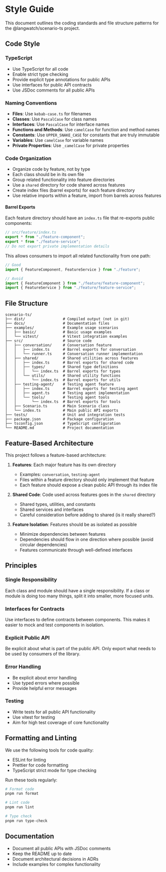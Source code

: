 # Style Guide

This document outlines the coding standards and file structure patterns for the @langwatch/scenario-ts project.

## Code Style

### TypeScript

- Use TypeScript for all code
- Enable strict type checking
- Provide explicit type annotations for public APIs
- Use interfaces for public API contracts
- Use JSDoc comments for all public APIs

### Naming Conventions

- **Files**: Use `kebab-case.ts` for filenames
- **Classes**: Use `PascalCase` for class names
- **Interfaces**: Use `PascalCase` for interface names
- **Functions and Methods**: Use `camelCase` for function and method names
- **Constants**: Use `UPPER_SNAKE_CASE` for constants that are truly immutable
- **Variables**: Use `camelCase` for variable names
- **Private Properties**: Use `_camelCase` for private properties

### Code Organization

- Organize code by feature, not by type
- Each class should be in its own file
- Group related functionality into feature directories
- Use a `shared` directory for code shared across features
- Create index files (barrel exports) for each feature directory
- Use relative imports within a feature, import from barrels across features

#### Barrel Exports

Each feature directory should have an `index.ts` file that re-exports public components:

```typescript
// src/feature/index.ts
export * from "./feature-component";
export * from "./feature-service";
// Do not export private implementation details
```

This allows consumers to import all related functionality from one path:

```typescript
// Good
import { FeatureComponent, FeatureService } from "./feature";

// Avoid
import { FeatureComponent } from "./feature/feature-component";
import { FeatureService } from "./feature/feature-service";
```

## File Structure

```
scenario-ts/
├── dist/                 # Compiled output (not in git)
├── docs/                 # Documentation files
├── examples/             # Example usage scenarios
│   ├── basic/            # Basic usage examples
│   └── vitest/           # Vitest integration examples
├── src/                  # Source code
│   ├── conversation/     # Conversation feature
│   │   ├── index.ts      # Barrel exports for conversation
│   │   └── runner.ts     # Conversation runner implementation
│   ├── shared/           # Shared utilities across features
│   │   ├── index.ts      # Barrel exports for shared code
│   │   ├── types/        # Shared type definitions
│   │   │   └── index.ts  # Barrel exports for types
│   │   └── utils/        # Shared utility functions
│   │       └── index.ts  # Barrel exports for utils
│   ├── testing-agent/    # Testing agent feature
│   │   ├── index.ts      # Barrel exports for testing agent
│   │   ├── agent.ts      # Testing agent implementation
│   │   └── tools/        # Testing agent tools
│   │       └── index.ts  # Barrel exports for tools
│   ├── Scenario.ts       # Main Scenario class
│   └── index.ts          # Main public API exports
├── tests/                # Unit and integration tests
├── package.json          # Package configuration
├── tsconfig.json         # TypeScript configuration
└── README.md             # Project documentation
```

## Feature-Based Architecture

This project follows a feature-based architecture:

1. **Features**: Each major feature has its own directory

   - Examples: `conversation`, `testing-agent`
   - Files within a feature directory should only implement that feature
   - Each feature should expose a clean public API through its index file

2. **Shared Code**: Code used across features goes in the `shared` directory

   - Shared types, utilities, and constants
   - Shared services and interfaces
   - Careful consideration before adding to shared (is it really shared?)

3. **Feature Isolation**: Features should be as isolated as possible
   - Minimize dependencies between features
   - Dependencies should flow in one direction where possible (avoid circular dependencies)
   - Features communicate through well-defined interfaces

## Principles

### Single Responsibility

Each class and module should have a single responsibility. If a class or module is doing too many things, split it into smaller, more focused units.

### Interfaces for Contracts

Use interfaces to define contracts between components. This makes it easier to mock and test components in isolation.

### Explicit Public API

Be explicit about what is part of the public API. Only export what needs to be used by consumers of the library.

### Error Handling

- Be explicit about error handling
- Use typed errors where possible
- Provide helpful error messages

### Testing

- Write tests for all public API functionality
- Use vitest for testing
- Aim for high test coverage of core functionality

## Formatting and Linting

We use the following tools for code quality:

- ESLint for linting
- Prettier for code formatting
- TypeScript strict mode for type checking

Run these tools regularly:

```bash
# Format code
pnpm run format

# Lint code
pnpm run lint

# Type check
pnpm run type-check
```

## Documentation

- Document all public APIs with JSDoc comments
- Keep the README up to date
- Document architectural decisions in ADRs
- Include examples for complex functionality
